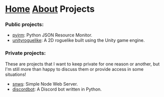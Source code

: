 # [Home](index) [About](about) Projects

### Public projects:

- [pyjrm](pyjrm): Python JSON Resource Monitor. 
- [unityroguelike](unityroguelike): A 2D roguelike built using the Unity game engine. 

### Private projects:
These are projects that I want to keep private for one reason or another, but I'm still more than happy to discuss them or provide access in some situations!
- [snws](snws): Simple Node Web Server.
- [discordbot](discordbot): A Discord bot written in Python. 

